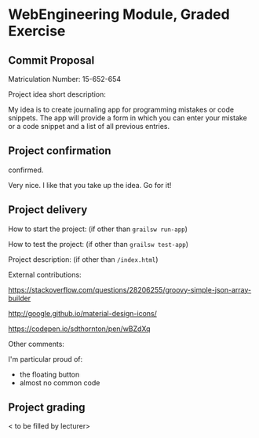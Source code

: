 # WebEngineering Module, Graded Exercise

## Commit Proposal

Matriculation Number: 15-652-654

Project idea short description: 

My idea is to create journaling app for programming mistakes or code snippets. The app will provide a form in which you can enter your mistake or a code snippet and a list of all previous entries.

## Project confirmation

confirmed.

Very nice. I like that you take up the idea.
Go for it!


## Project delivery <to be filled by student>

How to start the project: (if other than `grailsw run-app`)

How to test the project:  (if other than `grailsw test-app`)

Project description:      (if other than `/index.html`)

External contributions:

https://stackoverflow.com/questions/28206255/groovy-simple-json-array-builder

http://google.github.io/material-design-icons/

https://codepen.io/sdthornton/pen/wBZdXq

Other comments: 

I'm particular proud of:
- the floating button
- almost no common code

## Project grading 

< to be filled by lecturer>
